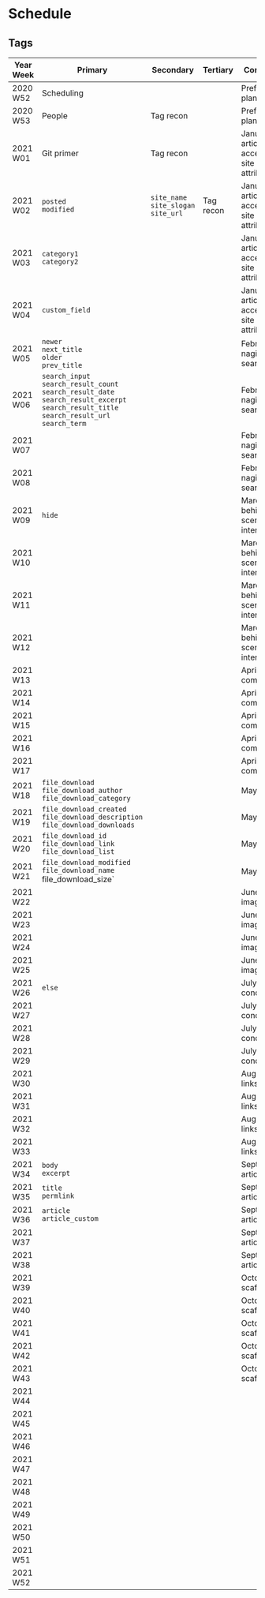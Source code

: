 # Schedule

## Tags

| Year Week | Primary | Secondary | Tertiary | Comments |
|-----------|---------|-----------|----------|----------|
| 2020 W52 | Scheduling |           |          | Preflight: planning. |
| 2020 W53 | People | Tag recon |          | Preflight: planning. |
| 2021 W01 | Git primer | Tag recon |          | January: article accessories, site attributes |
| 2021 W02 | `posted`<br/>`modified` | `site_name`<br/>`site_slogan`<br/>`site_url` | Tag recon | January: article accessories, site attributes. |
| 2021 W03 | `category1`<br/>`category2` |           |          | January: article accessories, site attributes. |
| 2021 W04 | `custom_field` |           |          | January: article accessories, site attributes. |
| 2021 W05 | `newer`<br/>`next_title`<br/>`older`<br/>`prev_title` |           |          | February: nagivation, search. |
| 2021 W06 | `search_input`<br/>`search_result_count`<br/>`search_result_date`<br/>`search_result_excerpt`<br/>`search_result_title`<br/>`search_result_url`<br/>`search_term` |           |          | February: nagivation, search. |
| 2021 W07 |         |           |          | February: nagivation, search. |
| 2021 W08 |         |           |          | February: nagivation, search. |
| 2021 W09 | `hide` |           |          | March: behind the scenes, internals. |
| 2021 W10 |         |           |          | March: behind the scenes, internals. |
| 2021 W11 |         |           |          | March: behind the scenes, internals. |
| 2021 W12 |         |           |          | March: behind the scenes, internals. |
| 2021 W13 |         |           |          | April: comments. |
| 2021 W14 |         |           |          | April: comments. |
| 2021 W15 |         |           |          | April: comments. |
| 2021 W16 |         |           |          | April: comments. |
| 2021 W17 |         |           |          | April: comments. |
| 2021 W18 | `file_download`<br/>`file_download_author`<br/>`file_download_category` |           |          | May: files. |
| 2021 W19 | `file_download_created`<br/>`file_download_description`<br/>`file_download_downloads` |           |          | May: files. |
| 2021 W20 | `file_download_id`<br/>`file_download_link`<br/>`file_download_list` |           |          | May: files. |
| 2021 W21 | `file_download_modified`<br/>`file_download_name`<br/>file_download_size` |           |          | May: files. |
| 2021 W22 |         |           |          | June: images. |
| 2021 W23 |         |           |          | June: images. |
| 2021 W24 |         |           |          | June: images. |
| 2021 W25 |         |           |          | June: images. |
| 2021 W26 | `else` |           |          | July: conditionals. |
| 2021 W27 |         |           |          | July: conditionals. |
| 2021 W28 |         |           |          | July: conditionals. |
| 2021 W29 |         |           |          | July: conditionals. |
| 2021 W30 |         |           |          | August: links. |
| 2021 W31 |         |           |          | August: links. |
| 2021 W32 |         |           |          | August: links. |
| 2021 W33 |         |           |          | August: links. |
| 2021 W34 | `body`<br/>`excerpt` |           |          | September: articles. |
| 2021 W35 | `title`<br/>`permlink` |           |          | September: articles. |
| 2021 W36 | `article`<br/>`article_custom` |           |          | September: articles. |
| 2021 W37 |         |           |          | September: articles. |
| 2021 W38 |         |           |          | September: articles. |
| 2021 W39 |         |           |          | October: scaffold. |
| 2021 W40 |         |           |          | October: scaffold. |
| 2021 W41 |         |           |          | October: scaffold. |
| 2021 W42 |         |           |          | October: scaffold. |
| 2021 W43 |         |           |          | October: scaffold. |
| 2021 W44 |         |           |          |          |
| 2021 W45 |         |           |          |          |
| 2021 W46 |         |           |          |          |
| 2021 W47 |         |           |          |          |
| 2021 W48 |         |           |          |          |
| 2021 W49 |         |           |          |          |
| 2021 W50 |         |           |          |          |
| 2021 W51 |         |           |          |          |
| 2021 W52 |         |           |          |          |
